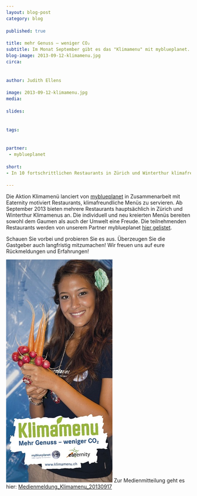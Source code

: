 ```yaml
---
layout: blog-post
category: blog

published: true

title: mehr Genuss – weniger CO₂
subtitle: Im Monat September gibt es das "Klimamenu" mit myblueplanet.
blog-image: 2013-09-12-klimamenu.jpg
circa: 


author: Judith Ellens

image: 2013-09-12-klimamenu.jpg
media: 

slides:


tags:


partner:
 - myblueplanet

short: 
- In 10 fortschrittlichen Restaurants in Zürich und Winterthur klimafreundlich dinieren.

---
```






Die Aktion Klimamenü lanciert von [myblueplanet][2] in Zusammenarbeit mit Eaternity motiviert Restaurants, klimafreundliche Menüs zu servieren. Ab September 2013 bieten mehrere Restaurants hauptsächlich in Zürich und Winterthur Klimamenus an. Die individuell und neu kreierten Menüs bereiten sowohl dem Gaumen als auch der Umwelt eine Freude. Die teilnehmenden Restaurants werden von unserem Partner myblueplanet [hier gelistet][1].

Schauen Sie vorbei und probieren Sie es aus. Überzeugen Sie die Gastgeber auch langfristig mitzumachen! Wir freuen uns auf eure Rückmeldungen und Erfahrungen!

![Miss Earth Schweiz Klimamenu](/img/blog/2013-09-12-klimamenu_miss.jpg "Miss Earth Schweiz Klimamenu")
Zur Medienmitteilung geht es hier: [Medienmeldung_Klimamenu_20130917][3]

[1]:http://www.klimamenu.ch/
[2]:http://www.myblueplanet.ch/
[3]:www.eaternity.ch/files/Medienmeldung_Klimamenu_20130917.pdf


